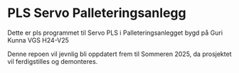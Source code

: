 # PLS Servo Palleteringsanlegg

Dette er pls programmet til Servo PLS i Palleteringsanlegget bygd på Guri Kunna VGS H24-V25

Denne repoen vil jevnlig bli oppdatert frem til Sommeren 2025, da prosjektet vil ferdigstilles og demonteres.